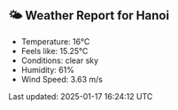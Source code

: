<!-- WEATHER-START -->
## 🌤 Weather Report for Hanoi

- Temperature: 16°C
- Feels like: 15.25°C
- Conditions: clear sky
- Humidity: 61%
- Wind Speed: 3.63 m/s

Last updated: 2025-01-17 16:24:12 UTC
<!-- WEATHER-END -->

